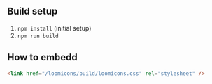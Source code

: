 ## Build setup

1. `npm install` (initial setup)
2. `npm run build`

## How to embedd

```html
<link href="/loomicons/build/loomicons.css" rel="stylesheet" />
```
